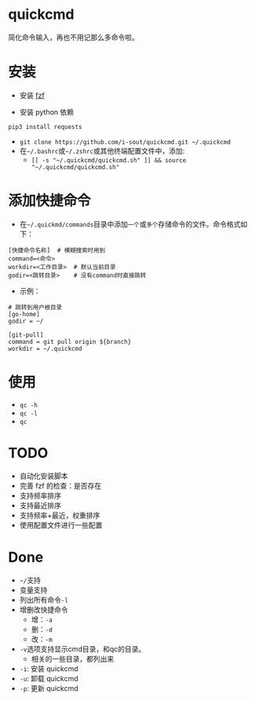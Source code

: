 # quickcmd
简化命令输入，再也不用记那么多命令啦。

# 安装

* 安装 [fzf](https://github.com/junegunn/fzf)

* 安装 python 依赖

```
pip3 install requests
```

* `git clone https://github.com/i-sout/quickcmd.git ~/.quickcmd`
* 在`~/.bashrc`或`~/.zshrc`或其他终端配置文件中，添加:
  * `[[ -s "~/.quickcmd/quickcmd.sh" ]] && source "~/.quickcmd/quickcmd.sh"`

# 添加快捷命令
* 在`~/.quickmd/commands`目录中添加`一个`或`多个`存储命令的文件。命令格式如下：
```shell
[快捷命令名称]  # 模糊搜索时用到
command=<命令>
workdir=<工作目录>  # 默认当前目录
godir=<跳转目录>    # 没有command时直接跳转
```
* 示例：
```
# 跳转到用户根目录
[go-home]
godir = ~/

[git-pull]
command = git pull origin ${branch}
workdir = ~/.quickcmd
```

# 使用
* `qc -h`
* `qc -l`
* `qc`

# TODO
* 自动化安装脚本
* 完善 fzf 的检查：是否存在
* 支持频率排序
* 支持最近排序
* 支持频率+最近，权重排序
* 使用配置文件进行一些配置


# Done
* `~/`支持
* 变量支持
* 列出所有命令`-l`
* 增删改快捷命令
  * 增：`-a`
  * 删：`-d`
  * 改：`-m`
* `-v`选项支持显示cmd目录，和qc的目录。
    * 相关的一些目录，都列出来
* `-i`: 安装 quickcmd
* `-u`: 卸载 quickcmd
* `-p`: 更新 quickcmd
